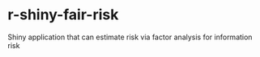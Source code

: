 # r-shiny-fair-risk
Shiny application that can estimate risk via factor analysis for information risk
